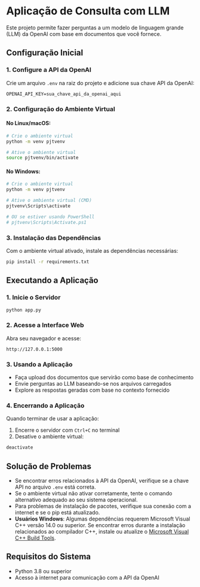 # Aplicação de Consulta com LLM

Este projeto permite fazer perguntas a um modelo de linguagem grande (LLM) da OpenAI com base em documentos que você fornece.

## Configuração Inicial

### 1. Configure a API da OpenAI
Crie um arquivo `.env` na raiz do projeto e adicione sua chave API da OpenAI:
```
OPENAI_API_KEY=sua_chave_api_da_openai_aqui
```

### 2. Configuração do Ambiente Virtual

#### No Linux/macOS:
```bash
# Crie o ambiente virtual
python -m venv pjtvenv

# Ative o ambiente virtual
source pjtvenv/bin/activate
```

#### No Windows:
```bash
# Crie o ambiente virtual
python -m venv pjtvenv

# Ative o ambiente virtual (CMD)
pjtvenv\Scripts\activate

# OU se estiver usando PowerShell
# pjtvenv\Scripts\Activate.ps1
```

### 3. Instalação das Dependências
Com o ambiente virtual ativado, instale as dependências necessárias:
```bash
pip install -r requirements.txt
```

## Executando a Aplicação

### 1. Inicie o Servidor
```bash
python app.py
```

### 2. Acesse a Interface Web
Abra seu navegador e acesse:
```
http://127.0.0.1:5000
```

### 3. Usando a Aplicação
- Faça upload dos documentos que servirão como base de conhecimento
- Envie perguntas ao LLM baseando-se nos arquivos carregados
- Explore as respostas geradas com base no contexto fornecido

### 4. Encerrando a Aplicação
Quando terminar de usar a aplicação:
1. Encerre o servidor com `Ctrl+C` no terminal
2. Desative o ambiente virtual:
```bash
deactivate
```

## Solução de Problemas

- Se encontrar erros relacionados à API da OpenAI, verifique se a chave API no arquivo `.env` está correta.
- Se o ambiente virtual não ativar corretamente, tente o comando alternativo adequado ao seu sistema operacional.
- Para problemas de instalação de pacotes, verifique sua conexão com a internet e se o pip está atualizado.
- **Usuários Windows**: Algumas dependências requerem Microsoft Visual C++ versão 14.0 ou superior. Se encontrar erros durante a instalação relacionados ao compilador C++, instale ou atualize o [Microsoft Visual C++ Build Tools](https://visualstudio.microsoft.com/visual-cpp-build-tools/).

## Requisitos do Sistema
- Python 3.8 ou superior
- Acesso à internet para comunicação com a API da OpenAI
